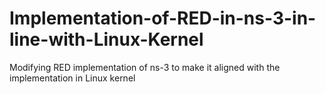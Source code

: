 # Implementation-of-RED-in-ns-3-in-line-with-Linux-Kernel
Modifying RED implementation of ns-3 to make it aligned with the implementation in Linux kernel
